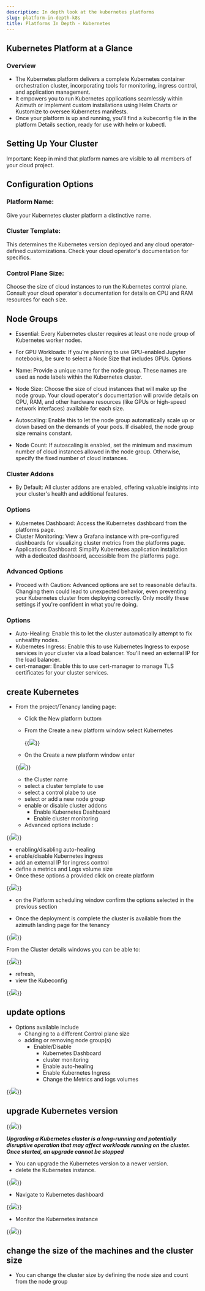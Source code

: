 ```yaml
---
description: In depth look at the kubernetes platforms
slug: platform-in-depth-k8s
title: Platforms In Depth - Kubernetes
---
```

## Kubernetes Platform at a Glance

### Overview

- The Kubernetes platform delivers a complete Kubernetes container orchestration cluster, incorporating tools for monitoring, ingress control, and application management.
- It empowers you to run Kubernetes applications seamlessly within Azimuth or implement custom installations using Helm Charts or Kustomize to oversee Kubernetes manifests.
- Once your platform is up and running, you'll find a kubeconfig file in the platform Details section, ready for use with helm or kubectl.

## Setting Up Your Cluster

Important: Keep in mind that platform names are visible to all members of your cloud project.

## Configuration Options

### Platform Name:

Give your Kubernetes cluster platform a distinctive name.

### Cluster Template:

This determines the Kubernetes version deployed and any cloud operator-defined customizations. Check your cloud operator's documentation for specifics.

### Control Plane Size:

Choose the size of cloud instances to run the Kubernetes control plane. Consult your cloud operator's documentation for details on CPU and RAM resources for each size.

## Node Groups

- Essential: Every Kubernetes cluster requires at least one node group of Kubernetes worker nodes.

- For GPU Workloads: If you're planning to use GPU-enabled Jupyter notebooks, be sure to select a Node Size that includes GPUs.
Options

- Name: Provide a unique name for the node group. These names are used as node labels within the Kubernetes cluster.

- Node Size: Choose the size of cloud instances that will make up the node group. Your cloud operator's documentation will provide details on CPU, RAM, and other hardware resources (like GPUs or high-speed network interfaces) available for each size.

- Autoscaling: Enable this to let the node group automatically scale up or down based on the demands of your pods. If disabled, the node group size remains constant.

- Node Count: If autoscaling is enabled, set the minimum and maximum number of cloud instances allowed in the node group. Otherwise, specify the fixed number of cloud instances.

### Cluster Addons

- By Default: All cluster addons are enabled, offering valuable insights into your cluster's health and additional features.

### Options

- Kubernetes Dashboard: Access the Kubernetes dashboard from the platforms page.
- Cluster Monitoring: View a Grafana instance with pre-configured dashboards for visualizing cluster metrics from the platforms page.
- Applications Dashboard: Simplify Kubernetes application installation with a dedicated dashboard, accessible from the platforms page.

### Advanced Options

- Proceed with Caution: Advanced options are set to reasonable defaults. Changing them could lead to unexpected behavior, even preventing your Kubernetes cluster from deploying correctly. Only modify these settings if you're confident in what you're doing.

### Options

- Auto-Healing: Enable this to let the cluster automatically attempt to fix unhealthy nodes.
- Kubernetes Ingress: Enable this to use Kubernetes Ingress to expose services in your cluster via a load balancer. You'll need an external IP for the load balancer.
- cert-manager: Enable this to use cert-manager to manage TLS certificates for your cluster services.

## create Kubernetes

- From the project/Tenancy landing page:
  - Click the New platform buttom
  - From the Create a new platform window select Kubernetes
  
    {{<image src="img/docs/azimuth-images/azimuth-new-platform-jupyterhub.jpg" caption="New kubernetes platform">}}

  - On the Create a new platform window enter

  {{<image src="img/docs/azimuth-images/azimuth-kubernetes-cluster-details.jpg" caption="kubernetes ">}}

    - the Cluster name
    - select a cluster template to use
    - select a control plabe to use
    - select or add a new node group
    - enable or disable cluster addons
      - Enable Kubernetes Dashboard
      - Enable cluster monitoring
    - Advanced options include :
  
{{<image src="img/docs/azimuth-images/azimuth-k8s-advanced-options.jpg" caption="kubernetes advanced options">}}

  - enabling/disabling auto-healing
  - enable/disable Kubernetes ingress
  - add an external IP for ingress control
  - define a metrics and Logs volume size
  - Once these options a provided click on create platform

{{<image src="img/docs/azimuth-images/azimuth-k8es-cluster-scheduling.jpg" caption="kubernetes scheduling">}}

  - on the Platform scheduling window confirm the options selected in the previous section

  - Once the deployment is complete the cluster is available from the azimuth landing page for the tenancy

{{<image src="img/docs/azimuth-images/azimuth-cluster-deployment-details.jpg" caption="kubernetes deployment">}}

From the Cluster details windows you can be able to:

{{<image src="img/docs/azimuth-images/azimuth-cluster-details-options.jpg" caption="kubernetes details">}}

- refresh,
- view the Kubeconfig

{{<image src="img/docs/azimuth-images/azimuth-k82-config.jpg" caption="kubernetes config">}}

## update options

- Options available include
  - Changing to a different Control plane size
  - adding or removing node group(s)
    - Enable/Disable
      - Kubernetes Dashboard
      - cluster monitoring
      - Enable auto-healing
      - Enable Kubernetes Ingress
      - Change the Metrics and logs volumes

{{<image src="img/docs/azimuth-images/azimuth-k8s-update.jpg" caption="kubernetes update">}}

## upgrade Kubernetes version

{{<image src="img/docs/azimuth-images/azimuth-k8s-upgrade.jpg" caption="kubernetes upgrade">}}

***Upgrading a Kubernetes cluster is a long-running and potentially disruptive operation that may affect workloads running on the cluster. Once started, an upgrade cannot be stopped***

- You can upgrade the Kubernetes version to a newer version.
- delete the Kubernetes instance.
  
{{<image src="img/docs/azimuth-images/azimuth-k8s-delete.jpg" caption="kubernetes delete">}}

- Navigate to Kubernetes dashboard

{{<image src="img/docs/azimuth-images/azimuth-k8s-dashboard.jpg" caption="kubernetes dashboard">}}

- Monitor the Kubernetes instance

{{<image src="img/docs/azimuth-images/azimuth-k8s-monitoring.jpg" caption="kubernetes monitoring">}}

## change the size of the machines and the cluster size

- You can change the cluster size by defining the node size and count from the node group
